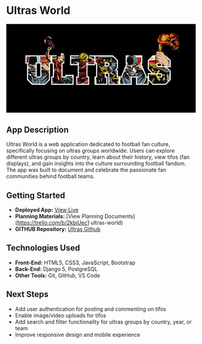 # Ultras World

![Ultras Logo](main/static/images/ultras.jpg)


## App Description
Ultras World is a web application dedicated to football fan culture, specifically focusing on ultras groups worldwide. Users can explore different ultras groups by country, learn about their history, view tifos (fan displays), and gain insights into the culture surrounding football fandom. The app was built to document and celebrate the passionate fan communities behind football teams.

## Getting Started
- **Deployed App:** [View Live](link-to-your-deployed-app)
- **Planning Materials:** [View Planning Documents](https://trello.com/b/2kbiUec1 ultras-world)
- **GITHUB Repository:** [Ultras Github]( https://github.com/pegasus1911/ultras)

## Technologies Used
- **Front-End:** HTML5, CSS3, JavaScript, Bootstrap
- **Back-End:** Django 5, PostgreSQL
- **Other Tools:** Git, GitHub, VS Code

## Next Steps
- Add user authentication for posting and commenting on tifos
- Enable image/video uploads for tifos
- Add search and filter functionality for ultras groups by country, year, or team
- Improve responsive design and mobile experience


